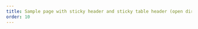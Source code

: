 ```yaml
---
title: Sample page with sticky header and sticky table header (open directly for demonstration purpose)
order: 10
---
```

